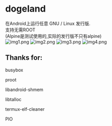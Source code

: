 # dogeland
在Android上运行任意 GNU / Linux 发行版.  
支持无需ROOT  
(Alpine是测试使用的,实际的发行版不只有alpine)  
![img1.png](docs/images/img1.png)
![img2.png](docs/images/img2.png)
![img3.png](docs/images/img3.png)
![img4.png](docs/images/img4.png)

## Thanks for:
  
busybox  
  
proot  
  
libandroid-shmem  
  
libtalloc  
  
termux-elf-cleaner  

PIO  
  